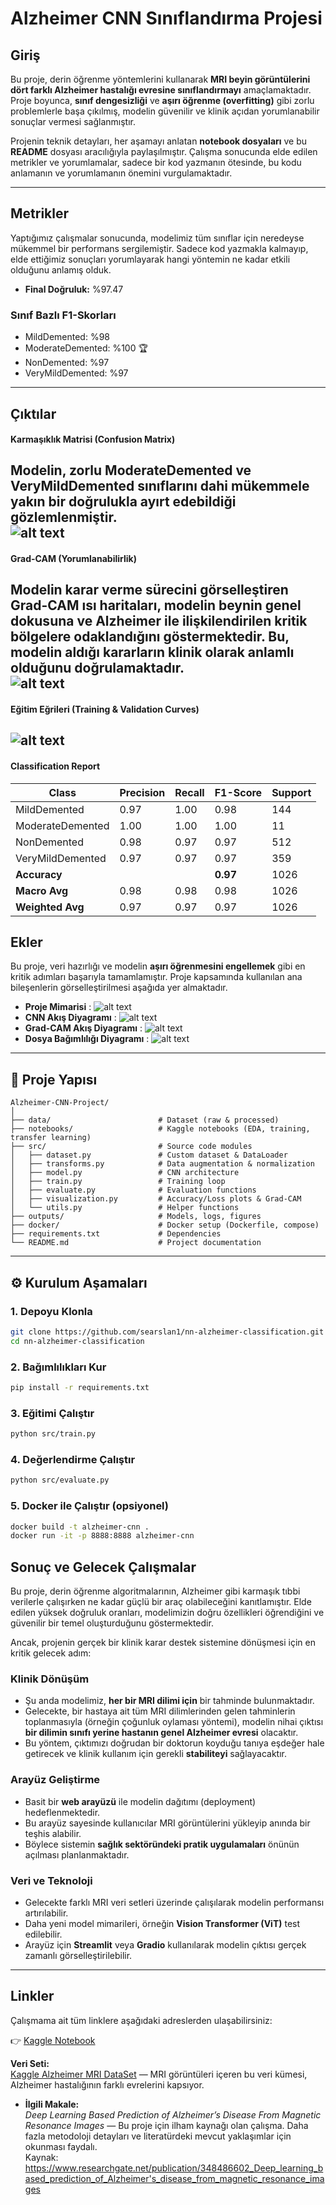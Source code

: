 # Alzheimer CNN Sınıflandırma Projesi

## Giriş
Bu proje, derin öğrenme yöntemlerini kullanarak **MRI beyin görüntülerini dört farklı Alzheimer hastalığı evresine sınıflandırmayı** amaçlamaktadır. Proje boyunca, **sınıf dengesizliği** ve **aşırı öğrenme (overfitting)** gibi zorlu problemlerle başa çıkılmış, modelin güvenilir ve klinik açıdan yorumlanabilir sonuçlar vermesi sağlanmıştır.  

Projenin teknik detayları, her aşamayı anlatan **notebook dosyaları** ve bu **README** dosyası aracılığıyla paylaşılmıştır. Çalışma sonucunda elde edilen metrikler ve yorumlamalar, sadece bir kod yazmanın ötesinde, bu kodu anlamanın ve yorumlamanın önemini vurgulamaktadır.  

---

## Metrikler
Yaptığımız çalışmalar sonucunda, modelimiz tüm sınıflar için neredeyse mükemmel bir performans sergilemiştir. Sadece kod yazmakla kalmayıp, elde ettiğimiz sonuçları yorumlayarak hangi yöntemin ne kadar etkili olduğunu anlamış olduk.

- **Final Doğruluk:** %97.47  

### Sınıf Bazlı F1-Skorları
- MildDemented: %98  
- ModerateDemented: %100 🏆  
- NonDemented: %97  
- VeryMildDemented: %97  

---
## Çıktılar

#### Karmaşıklık Matrisi (Confusion Matrix)

Modelin, zorlu **ModerateDemented** ve **VeryMildDemented** sınıflarını dahi mükemmele yakın bir doğrulukla ayırt edebildiği gözlemlenmiştir.  
![alt text](confusion_matrix.png)
---

#### Grad-CAM (Yorumlanabilirlik)

Modelin karar verme sürecini görselleştiren **Grad-CAM ısı haritaları**, modelin beynin genel dokusuna ve Alzheimer ile ilişkilendirilen kritik bölgelere odaklandığını göstermektedir. Bu, modelin aldığı kararların **klinik olarak anlamlı** olduğunu doğrulamaktadır.  
![alt text](gradcam_example.png)
---
#### Eğitim Eğrileri (Training & Validation Curves)

![alt text](<training_curves (5).png>)
---
#### Classification Report

| Class              | Precision | Recall | F1-Score | Support |
|---------------------|-----------|--------|----------|---------|
| MildDemented        | 0.97      | 1.00   | 0.98     | 144     |
| ModerateDemented    | 1.00      | 1.00   | 1.00     | 11      |
| NonDemented         | 0.98      | 0.97   | 0.97     | 512     |
| VeryMildDemented    | 0.97      | 0.97   | 0.97     | 359     |
| **Accuracy**        |           |        | **0.97** | 1026    |
| **Macro Avg**       | 0.98      | 0.98   | 0.98     | 1026    |
| **Weighted Avg**    | 0.97      | 0.97   | 0.97     | 1026    |

## Ekler
Bu proje, veri hazırlığı ve modelin **aşırı öğrenmesini engellemek** gibi en kritik adımları başarıyla tamamlamıştır. Proje kapsamında kullanılan ana bileşenlerin görselleştirilmesi aşağıda yer almaktadır.

- **Proje Mimarisi**  :
![alt text](<High-Level Architecture.drawio.png>)
- **CNN Akış Diyagramı**  :
![alt text](<Alzheimer classification diagram.drawio-1.png>)
- **Grad-CAM Akış Diyagramı**  :
![alt text](<Grad-CAM Pipeline.drawio-1.png>)
- **Dosya Bağımlılığı Diyagramı**  :
![alt text](<file dependency diagram.drawio.png>)

---
## 📂 Proje Yapısı

```
Alzheimer-CNN-Project/
│
├── data/                        # Dataset (raw & processed)
├── notebooks/                   # Kaggle notebooks (EDA, training, transfer learning)
├── src/                         # Source code modules
│   ├── dataset.py               # Custom dataset & DataLoader
│   ├── transforms.py            # Data augmentation & normalization
│   ├── model.py                 # CNN architecture
│   ├── train.py                 # Training loop
│   ├── evaluate.py              # Evaluation functions
│   ├── visualization.py         # Accuracy/Loss plots & Grad-CAM
│   └── utils.py                 # Helper functions
├── outputs/                     # Models, logs, figures
├── docker/                      # Docker setup (Dockerfile, compose)
├── requirements.txt             # Dependencies
└── README.md                    # Project documentation
```

---

## ⚙️ Kurulum Aşamaları

### 1. Depoyu Klonla

```bash
git clone https://github.com/searslan1/nn-alzheimer-classification.git
cd nn-alzheimer-classification
```

### 2. Bağımlılıkları Kur

```bash
pip install -r requirements.txt
```

### 3. Eğitimi Çalıştır

```bash
python src/train.py
```

### 4. Değerlendirme Çalıştır

```bash
python src/evaluate.py
```

### 5. Docker ile Çalıştır (opsiyonel)

```bash
docker build -t alzheimer-cnn .
docker run -it -p 8888:8888 alzheimer-cnn
```

## Sonuç ve Gelecek Çalışmalar
Bu proje, derin öğrenme algoritmalarının, Alzheimer gibi karmaşık tıbbi verilerle çalışırken ne kadar güçlü bir araç olabileceğini kanıtlamıştır. Elde edilen yüksek doğruluk oranları, modelimizin doğru özellikleri öğrendiğini ve güvenilir bir temel oluşturduğunu göstermektedir.  

Ancak, projenin gerçek bir klinik karar destek sistemine dönüşmesi için en kritik gelecek adım:  

### Klinik Dönüşüm
- Şu anda modelimiz, **her bir MRI dilimi için** bir tahminde bulunmaktadır.  
- Gelecekte, bir hastaya ait tüm MRI dilimlerinden gelen tahminlerin toplanmasıyla (örneğin çoğunluk oylaması yöntemi), modelin nihai çıktısı **bir dilimin sınıfı yerine hastanın genel Alzheimer evresi** olacaktır.  
- Bu yöntem, çıktımızı doğrudan bir doktorun koyduğu tanıya eşdeğer hale getirecek ve klinik kullanım için gerekli **stabiliteyi** sağlayacaktır.  

### Arayüz Geliştirme
- Basit bir **web arayüzü** ile modelin dağıtımı (deployment) hedeflenmektedir.  
- Bu arayüz sayesinde kullanıcılar MRI görüntülerini yükleyip anında bir teşhis alabilir.  
- Böylece sistemin **sağlık sektöründeki pratik uygulamaları** önünün açılması planlanmaktadır.  

### Veri ve Teknoloji
- Gelecekte farklı MRI veri setleri üzerinde çalışılarak modelin performansı artırılabilir.  
- Daha yeni model mimarileri, örneğin **Vision Transformer (ViT)** test edilebilir.  
- Arayüz için **Streamlit** veya **Gradio** kullanılarak modelin çıktısı gerçek zamanlı görselleştirilebilir.  

---

## Linkler
Çalışmama ait tüm linklere aşağıdaki adreslerden ulaşabilirsiniz:  

👉 [Kaggle Notebook](https://www.kaggle.com/code/efikaarslan/cnn-alzheimer-classification)  

**Veri Seti:**  
  [Kaggle Alzheimer MRI DataSet](https://www.kaggle.com/datasets/yasserhessein/dataset-alzheimer/data) — MRI görüntüleri içeren bu veri kümesi, Alzheimer hastalığının farklı evrelerini kapsıyor.

- **İlgili Makale:**  
  *Deep Learning Based Prediction of Alzheimer’s Disease From Magnetic Resonance Images* — Bu proje için ilham kaynağı olan çalışma. Daha fazla metodoloji detayları ve literatürdeki mevcut yaklaşımlar için okunması faydalı.  
  Kaynak: https://www.researchgate.net/publication/348486602_Deep_learning_based_prediction_of_Alzheimer's_disease_from_magnetic_resonance_images